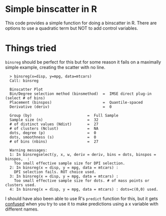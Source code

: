 # Simple binscatter in R #

This code provides a simple function for doing a binscatter in R. There are options to use a quadratic term but NOT to add control variables. 

# Things tried #

`binsreg` should be perfect for this but for some reason it fails on a maximally simple example, creating the scatter with no line.

      > binsreg(x=disp, y=mpg, data=mtcars)
      Call: binsreg

      Binscatter Plot
      Bin/Degree selection method (binsmethod)  =  IMSE direct plug-in (select # of bins)
      Placement (binspos)                       =  Quantile-spaced
      Derivative (deriv)                        =  0

      Group (by)                         =  Full Sample
      Sample size (n)                    =  32
      # of distinct values (Ndist)       =  27
      # of clusters (Nclust)             =  NA
      dots, degree (p)                   =  0
      dots, smoothness (s)               =  0
      # of bins (nbins)                  =  27

      Warning messages:
      1: In binsregselect(y, x, w, deriv = deriv, bins = dots, binspos = binspos,  :
        Too small effective sample size for DPI selection.
      2: In binsreg(x = disp, y = mpg, data = mtcars) :
        DPI selection fails. ROT choice used.
      3: In binsreg(x = disp, y = mpg, data = mtcars) :
        Too small effective sample size for dots. # of mass points or clusters used.
      4: In binsreg(x = disp, y = mpg, data = mtcars) : dots=c(0,0) used.

I should have also been able to use R's `predict` function for this, but it gets [confused](https://stackoverflow.com/questions/27464893/getting-warning-newdata-had-1-row-but-variables-found-have-32-rows-on-pred) when you try to use it to make predictions using a x variable with different names. 

